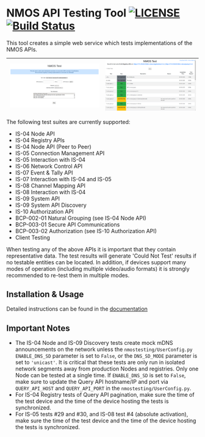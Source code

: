 # NMOS API Testing Tool [![LICENSE](https://img.shields.io/github/license/amwa-tv/nmos-testing.svg?color=blue&logo=apache)](https://github.com/amwa-tv/nmos-testing/blob/master/LICENSE) [![Build Status](https://travis-ci.com/AMWA-TV/nmos-testing.svg?branch=master)](https://travis-ci.com/AMWA-TV/nmos-testing)

<!-- INTRO-START -->

This tool creates a simple web service which tests implementations of the NMOS APIs.

![Testing Tool Launcher](docs/images/initial-launch.png "Testing Tool Launcher") | ![Example Results Window](docs/images/test-results.png "Example Results Window")
--- | ---

The following test suites are currently supported:
*   IS-04 Node API
*   IS-04 Registry APIs
*   IS-04 Node API (Peer to Peer)
*   IS-05 Connection Management API
*   IS-05 Interaction with IS-04
*   IS-06 Network Control API
*   IS-07 Event & Tally API
*   IS-07 Interaction with IS-04 and IS-05
*   IS-08 Channel Mapping API
*   IS-08 Interaction with IS-04
*   IS-09 System API
*   IS-09 System API Discovery
*   IS-10 Authorization API
*   BCP-002-01 Natural Grouping (see IS-04 Node API)
*   BCP-003-01 Secure API Communications
*   BCP-003-02 Authorization (see IS-10 Authorization API)
*   Client Testing

When testing any of the above APIs it is important that they contain representative data. The test results will generate 'Could Not Test' results if no testable entities can be located. In addition, if devices support many modes of operation (including multiple video/audio formats) it is strongly recommended to re-test them in multiple modes.

<!-- INTRO-END -->

## Installation & Usage

Detailed instructions can be found in the [documentation](docs/)

## Important Notes
*   The IS-04 Node and IS-09 Discovery tests create mock mDNS announcements on the network unless the `nmostesting/UserConfig.py` `ENABLE_DNS_SD` parameter is set to `False`, or the `DNS_SD_MODE` parameter is set to `'unicast'`. It is critical that these tests are only run in isolated network segments away from production Nodes and registries. Only one Node can be tested at a single time. If `ENABLE_DNS_SD` is set to `False`, make sure to update the Query API hostname/IP and port via `QUERY_API_HOST` and `QUERY_API_PORT` in the `nmostesting/UserConfig.py`.
*   For IS-04 Registry tests of Query API pagination, make sure the time of the test device and the time of the device hosting the tests is synchronized.
*   For IS-05 tests #29 and #30, and IS-08 test #4 (absolute activation), make sure the time of the test device and the time of the device hosting the tests is synchronized.

